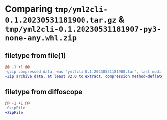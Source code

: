 # Comparing `tmp/yml2cli-0.1.20230531181900.tar.gz` & `tmp/yml2cli-0.1.20230531181907-py3-none-any.whl.zip`

## filetype from file(1)

```diff
@@ -1 +1 @@
-gzip compressed data, was "yml2cli-0.1.20230531181900.tar", last modified: Wed May 31 18:19:00 2023, max compression
+Zip archive data, at least v2.0 to extract, compression method=deflate
```

## filetype from diffoscope

```diff
@@ -1 +1 @@
-GzipFile
+ZipFile
```

